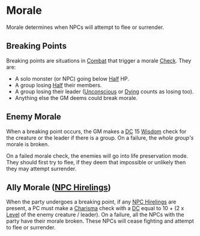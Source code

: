 # Morale

Morale determines when NPCs will attempt to flee or surrender.

## Breaking Points

Breaking points are situations in [Combat](../Combat/Combat.md) that trigger a morale [Check](../Core%20Procedures/Check.md). They are:

- A solo monster (or NPC) going below [Half](../Core%20Procedures/Half.md) HP.
- A group losing [Half](../Core%20Procedures/Half.md) their members.
- A group losing their leader ([Unconscious](../Conditions/Unconscious.md) or [Dying](../Conditions/Dying.md) counts as losing too).
- Anything else the GM deems could break morale.

## Enemy Morale

When a breaking point occurs, the GM makes a [DC](../Core%20Procedures/DC.md) 15 [Wisdom](../../Player%20Characters/The%20Ability%20Scores/Wisdom.md) check for the creature or the leader if there is a group. On a failure, the *whole group's* morale is broken.

On a failed morale check, the enemies will go into life preservation mode. They should first try to flee, if they deem that impossible or unlikely then they may attempt surrender.

## Ally Morale ([NPC Hirelings](Stronghold%20Rules/NPC%20Hirelings.md))

When the party undergoes a breaking point, if any [NPC Hirelings](Stronghold%20Rules/NPC%20Hirelings.md) are present, a PC must make a [Charisma](../../Player%20Characters/The%20Ability%20Scores/Charisma.md) check with a [DC](../Core%20Procedures/DC.md) equal to 10 + (2 x [Level](../../Player%20Characters/Derived%20Statistics/Level.md) of the enemy creature / leader). On a failure, all the NPCs with the party have their morale broken. These NPCs will cease fighting and attempt to flee or surrender.
